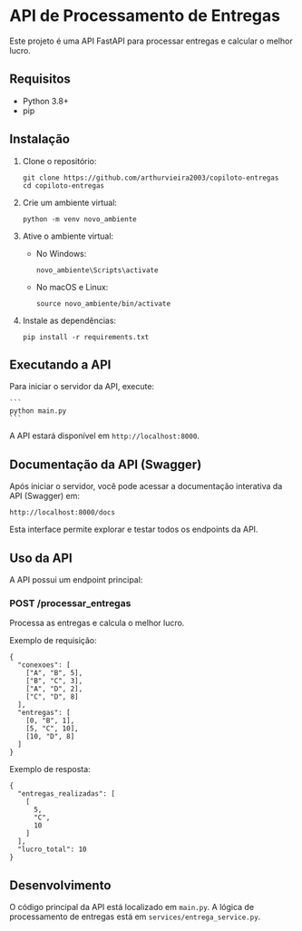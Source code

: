# API de Processamento de Entregas

Este projeto é uma API FastAPI para processar entregas e calcular o melhor lucro.

## Requisitos

- Python 3.8+
- pip

## Instalação

1. Clone o repositório:

   ```
   git clone https://github.com/arthurvieira2003/copiloto-entregas
   cd copiloto-entregas
   ```

2. Crie um ambiente virtual:

   ```
   python -m venv novo_ambiente
   ```

3. Ative o ambiente virtual:

   - No Windows:
     ```
     novo_ambiente\Scripts\activate
     ```
   - No macOS e Linux:
     ```
     source novo_ambiente/bin/activate
     ```

4. Instale as dependências:
   ```
   pip install -r requirements.txt
   ```

## Executando a API

Para iniciar o servidor da API, execute:

    ```
    python main.py
    ```

A API estará disponível em `http://localhost:8000`.

## Documentação da API (Swagger)

Após iniciar o servidor, você pode acessar a documentação interativa da API (Swagger) em:

    http://localhost:8000/docs

Esta interface permite explorar e testar todos os endpoints da API.

## Uso da API

A API possui um endpoint principal:

### POST /processar_entregas

Processa as entregas e calcula o melhor lucro.

Exemplo de requisição:

```
{
  "conexoes": [
    ["A", "B", 5],
    ["B", "C", 3],
    ["A", "D", 2],
    ["C", "D", 8]
  ],
  "entregas": [
    [0, "B", 1],
    [5, "C", 10],
    [10, "D", 8]
  ]
}
```

Exemplo de resposta:

```
{
  "entregas_realizadas": [
    [
      5,
      "C",
      10
    ]
  ],
  "lucro_total": 10
}
```

## Desenvolvimento

O código principal da API está localizado em `main.py`. A lógica de processamento de entregas está em `services/entrega_service.py`.
